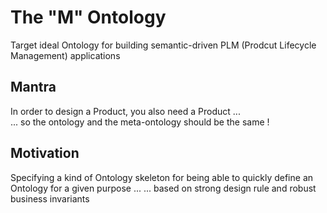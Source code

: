 The "M" Ontology
==
Target ideal Ontology for building semantic-driven PLM (Prodcut Lifecycle Management) applications

Mantra
-
In order to design a Product, you also need a Product ...  
... so the ontology and the meta-ontology should be the same !

Motivation
-
Specifying a kind of Ontology skeleton for being able to quickly define an Ontology for a given purpose ...
... based on strong design rule and robust business invariants
